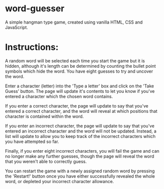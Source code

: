 # word-guesser

A simple hangman type game, created using vanilla HTML, CSS and JavaScript.

# Instructions:
A random word will be selected each time you start the game but it is hidden, although it's length can be determined by counting the bullet point symbols which hide the word. You have eight guesses to try and uncover the word.

Enter a character (letter) into the 'Type a letter' box and click on the 'Take Guess' button. The page will update it's contents to let you know if you've entered a character which the chosen word contains.

If you enter a correct character, the page will update to say that you've entered a correct character, and the word will reveal at which positions that character is contained within the word.

If you enter an incorrect character, the page will update to say that you've entered an incorrect character and the word will not be updated. Instead, a list will update to allow you to keep track of the incorrect characters which you have attempted so far.

Finally, if you enter eight incorrect characters, you will fail the game and can no longer make any further guesses, though the page will reveal the word that you weren't able to correctly guess. 

You can restart the game with a newly assigned random word by pressing the 'Restart!' button once you have either successfully revealed the whole word, or depleted your incorrect character allowance.